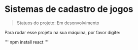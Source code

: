 <h1>Sistemas de cadastro de jogos</h1>

> Statuos do projeto: Em desonvolvimento

Para rodar esse projeto na sua máquina, por favor digite:

'''
npm install react
'''
